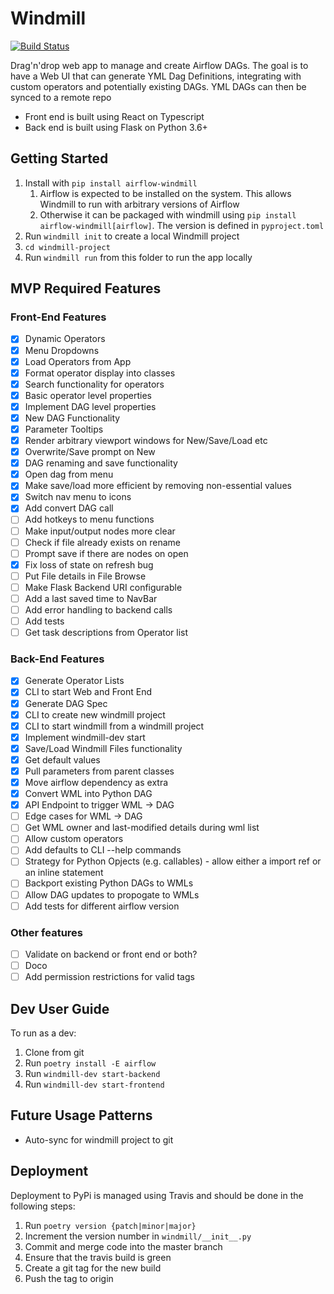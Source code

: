 # Windmill

[![Build Status](https://travis-ci.org/mayansalama/windmill.svg?branch=master)](https://travis-ci.org/mayansalama/windmill)

Drag'n'drop web app to manage and create Airflow DAGs. The goal is to
have a Web UI that can generate YML Dag Definitions, integrating with
custom operators and potentially existing DAGs. YML DAGs can then be
synced to a remote repo

- Front end is built using React on Typescript
- Back end is built using Flask on Python 3.6+

## Getting Started

1. Install with `pip install airflow-windmill`
   1. Airflow is expected to be installed on the system. This allows Windmill to run with arbitrary versions of Airflow
   2. Otherwise it can be packaged with windmill using `pip install airflow-windmill[airflow]`. The version is defined in `pyproject.toml`
2. Run `windmill init` to create a local Windmill project
3. `cd windmill-project`
4. Run `windmill run` from this folder to run the app locally

## MVP Required Features

### Front-End Features

- [x] Dynamic Operators
- [x] Menu Dropdowns
- [x] Load Operators from App
- [x] Format operator display into classes
- [x] Search functionality for operators
- [x] Basic operator level properties
- [x] Implement DAG level properties
- [x] New DAG Functionality
- [x] Parameter Tooltips
- [x] Render arbitrary viewport windows for New/Save/Load etc
- [x] Overwrite/Save prompt on New
- [x] DAG renaming and save functionality
- [x] Open dag from menu
- [x] Make save/load more efficient by removing non-essential values
- [x] Switch nav menu to icons 
- [x] Add convert DAG call
- [ ] Add hotkeys to menu functions
- [ ] Make input/output nodes more clear
- [ ] Check if file already exists on rename
- [ ] Prompt save if there are nodes on open
- [x] Fix loss of state on refresh bug
- [ ] Put File details in File Browse
- [ ] Make Flask Backend URI configurable
- [ ] Add a last saved time to NavBar
- [ ] Add error handling to backend calls
- [ ] Add tests
- [ ] Get task descriptions from Operator list

### Back-End Features

- [x] Generate Operator Lists
- [x] CLI to start Web and Front End
- [x] Generate DAG Spec
- [x] CLI to create new windmill project
- [x] CLI to start windmill from a windmill project
- [x] Implement windmill-dev start
- [x] Save/Load Windmill Files functionality
- [x] Get default values
- [x] Pull parameters from parent classes
- [x] Move airflow dependency as extra
- [x] Convert WML into Python DAG
- [x] API Endpoint to trigger WML -> DAG
- [ ] Edge cases for WML -> DAG
- [ ] Get WML owner and last-modified details during wml list
- [ ] Allow custom operators
- [ ] Add defaults to CLI --help commands
- [ ] Strategy for Python Opjects (e.g. callables) - allow either a import ref or an inline statement
- [ ] Backport existing Python DAGs to WMLs
- [ ] Allow DAG updates to propogate to WMLs
- [ ] Add tests for different airflow version

### Other features

- [ ] Validate on backend or front end or both?
- [ ] Doco
- [ ] Add permission restrictions for valid tags 

## Dev User Guide

To run as a dev:

1. Clone from git
2. Run `poetry install -E airflow`
3. Run `windmill-dev start-backend`
4. Run `windmill-dev start-frontend`

## Future Usage Patterns

- Auto-sync for windmill project to git

## Deployment

Deployment to PyPi is managed using Travis and should be done in the following steps:

1. Run `poetry version {patch|minor|major}`
2. Increment the version number in `windmill/__init__.py`
3. Commit and merge code into the master branch
4. Ensure that the travis build is green
5. Create a git tag for the new build
6. Push the tag to origin

